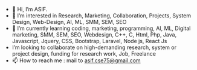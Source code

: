 - 👋 Hi, I’m ASIF. 
- 👀 I’m interested in Research, Marketing, Collaboration, Projects, System Design, Web-Design, AI, ML, SMM, SEM, SEO
- 🌱 I’m currently learning coding, marketing, programming, AI, ML, Digital marketing, SMM, SEM, SEO, Webdesign, C++, C, Html, Php, Java, Javascript, Jquery, CSS, Bootstrap, Laravel, Node js, React Js
- I’m looking to collaborate on high-demanding research, system or project design, funding for research work, Job, Freelance
- 📫 How to reach me : mail to asif.cse75@gmail.com

<!---
asif-cse-kuet/asif-cse-kuet is a ✨ special ✨ repository because its `README.md` (this file) appears on your GitHub profile.
You can click the Preview link to take a look at your changes.
--->
